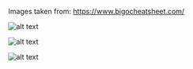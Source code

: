 Images taken from: https://www.bigocheatsheet.com/

![alt text](https://github.com/leonardlohky/codingNotes/Python/images/Big-O_Complexity_Chart.png?raw=true)

![alt text](https://github.com/leonardlohky/codingNotes/Python/images/Array_Sorting_Algo_Chart.png?raw=true)

![alt text](https://github.com/leonardlohky/codingNotes/Python/images/Common_Data_Structure_Chart.png?raw=true)
